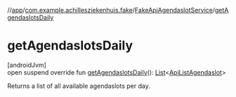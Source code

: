 //[app](../../../index.md)/[com.example.achillesziekenhuis.fake](../index.md)/[FakeApiAgendaslotService](index.md)/[getAgendaslotsDaily](get-agendaslots-daily.md)

# getAgendaslotsDaily

[androidJvm]\
open suspend override fun [getAgendaslotsDaily](get-agendaslots-daily.md)(): [List](https://kotlinlang.org/api/latest/jvm/stdlib/kotlin.collections/-list/index.html)&lt;[ApiListAgendaslot](../../com.example.achillesziekenhuis.network/-api-list-agendaslot/index.md)&gt;

Returns a list of all available agendaslots per day.
